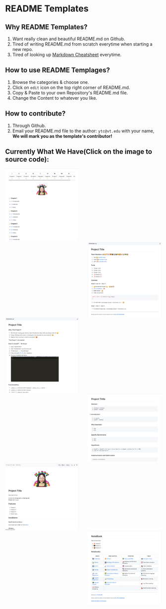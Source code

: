 # README Templates

## Why README Templates?
1. Want really clean and beautiful README.md on Github.
2. Tired of writing README.md from scratch everytime when starting a new repo.
3. Tired of looking up [Markdown Cheatsheet](https://github.com/adam-p/markdown-here/wiki/Markdown-Cheatsheet) everytime. 

## How to use README Templages?
1. Browse the categories & choose one.
2. Click on ```edit``` icon on the top right corner of README.md.
3. Copy & Paste to your own Repository's README.md file.
4. Change the Content to whatever you like.

## How to contribute?
1. Through Github.
2. Email your README.md file to the author: ```ytc@vt.edu``` with your name, <br/>
   <b>We will mark you as the template's contributor!</b>

## Currently What We Have(Click on the image to source code):
<div align="left">
   <a href="https://github.com/OwenYing/README-Templates/blob/master/Book/README.md">
    <img src="./resources/examples/Book1.png" width="47%">
</div> 
<div align="right">
   <a href="https://github.com/OwenYing/README-Templates/blob/master/Calendar/README.md">
    <img src="./resources/examples/Calendar1.png" width="47%">
</div>
<div align="left">
   <a href="https://github.com/OwenYing/README-Templates/blob/master/Personal%20Projects/README.md">
    <img src="./resources/examples/PersonalProject1.png" width="47%">
</div> 
<div align="right">
   <a href="https://github.com/OwenYing/README-Templates/blob/master/Personal%20Projects/Schoole_Project.md">
    <img src="./resources/examples/PersonalProject2.png" width="47%">
</div>
<div align="left">
   <a href="https://github.com/OwenYing/README-Templates/blob/master/Formal%20Project/README.md">
    <img src="./resources/examples/FormalProject1.png" width="47%">
</div> 
<div align="right">
   <a href="https://github.com/OwenYing/README-Templates/tree/master/Grids">
    <img src="./resources/examples/Grid1.png" width="47%">
</div>
 
